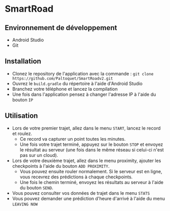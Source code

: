 # SmartRoad

## Environnement de développement

- Android Studio
- Git

## Installation

- Clonez le repository de l'application avec la commande :
`git clone https://github.com/Paltoquet/SmartRoadv2.git`
- Ouvrez le `build.gradle` du répertoire à l'aide d'Android Studio
- Branchez votre téléphone et lancez la compilation
- Une fois dans l'application pensez à changer l'adresse IP à l'aide du bouton `IP`

## Utilisation

- Lors de votre premier trajet, allez dans le menu `START`, lancez le record et roulez. 
  - Ce record va capturer un point toutes les minutes.
  - Une fois votre trajet terminé, appuyez sur le bouton `STOP` et envoyez le résultat au serveur (une fois dans le même réseau si celui-ci n'est pas sur un cloud).
- Lors de votre deuxième trajet, allez dans le menu proximity, ajouter les checkpoints à l'aide du bouton `ADD PROXIMITY`.
  - Vous pouvez ensuite rouler normalement. Si le serveur est en ligne, vous recevrez des prédictions à chaque checkpoints.
  - Une fois le chemin terminé, envoyez les résultats au serveur à l'aide du bouton `SEND`.
- Vous pouvez consulter vos données de trajet dans le menu `STATS`
- Vous pouvez demander une prédiction d'heure d'arrivé à l'aide du menu `LEAVING NOW`
